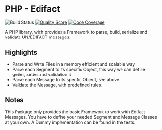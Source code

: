 # PHP - Edifact

![Build Status](https://travis-ci.org/Apfelfrisch/EDI-Energy.svg?branch=master)
[![Quality Score](https://scrutinizer-ci.com/g/Apfelfrisch/Edifact/badges/quality-score.png?b=master)](https://scrutinizer-ci.com/g/Apfelfrisch/Edifact/?branch=master)
[![Code Coverage](https://scrutinizer-ci.com/g/Apfelfrisch/Edifact/badges/coverage.png?b=master)](https://scrutinizer-ci.com/g/Apfelfrisch/Edifact/?branch=master)

A PHP library, wich provides a Framework to parse, build, serialize and validate UN/EDIFACT messages.

Highlights
-------
* Parse and Write Files in a memory efficient and scalable way 
* Parse each Segment to its specific Object, this way we can define getter, setter and validation it
* Parse each Message to its specfic Object, see above.
* Validate the Message, with predefined rules. 

Notes
-------
This Package only provides the basic Framework to work with Edifact Messages.
You have to define your needed Segment and Message Classes at your own. 
A Dummy implementation can be found in the tests.
